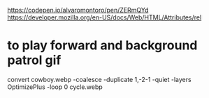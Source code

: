 https://codepen.io/alvaromontoro/pen/ZERmQYd
https://developer.mozilla.org/en-US/docs/Web/HTML/Attributes/rel

# to play forward and background patrol gif
convert cowboy.webp -coalesce -duplicate 1,-2-1 -quiet -layers OptimizePlus -loop 0 cycle.webp
